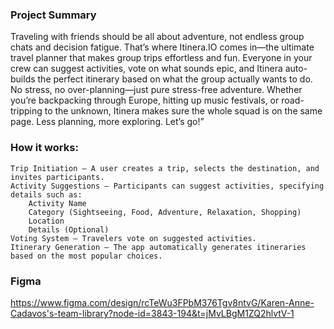 ### Project Summary
Traveling with friends should be all about adventure, not endless group chats and decision fatigue. That’s where Itinera.IO comes in—the ultimate travel planner that makes group trips effortless and fun. Everyone in your crew can suggest activities, vote on what sounds epic, and Itinera auto-builds the perfect itinerary based on what the group actually wants to do. No stress, no over-planning—just pure stress-free adventure. Whether you’re backpacking through Europe, hitting up music festivals, or road-tripping to the unknown, Itinera makes sure the whole squad is on the same page. Less planning, more exploring. Let’s go!”

### How it works:
    Trip Initiation – A user creates a trip, selects the destination, and invites participants.
    Activity Suggestions – Participants can suggest activities, specifying details such as:
        Activity Name
        Category (Sightseeing, Food, Adventure, Relaxation, Shopping)
        Location
        Details (Optional)
    Voting System – Travelers vote on suggested activities.
    Itinerary Generation – The app automatically generates itineraries based on the most popular choices.


### Figma 
https://www.figma.com/design/rcTeWu3FPbM376Tgv8ntvG/Karen-Anne-Cadavos's-team-library?node-id=3843-194&t=jMvLBgM1ZQ2hlvtV-1
